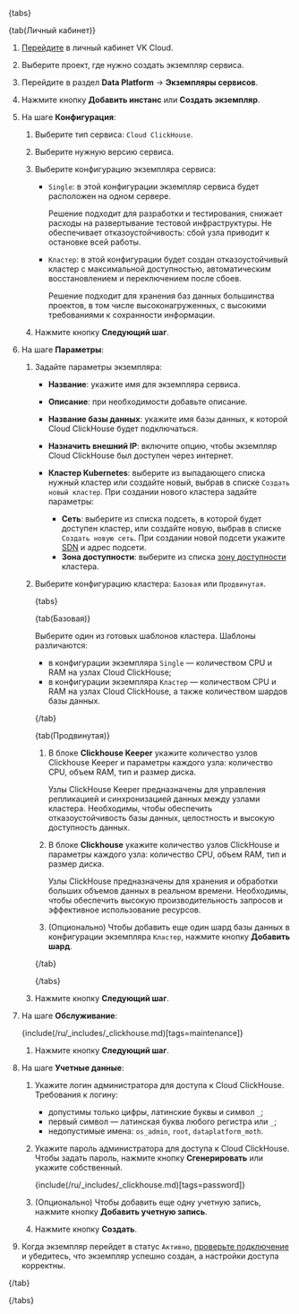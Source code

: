 {tabs}

{tab(Личный кабинет)}

1. [Перейдите](https://msk.cloud.vk.com/app/) в личный кабинет VK Cloud.
1. Выберите проект, где нужно создать экземпляр сервиса.
1. Перейдите в раздел **Data Platform** → **Экземпляры сервисов**.
1. Нажмите кнопку **Добавить инстанс** или **Создать экземпляр**.
1. На шаге **Конфигурация**:

   1. Выберите тип сервиса: `Cloud ClickHouse`.
   1. Выберите нужную версию сервиса.
   1. Выберите конфигурацию экземпляра сервиса:

        - `Single`: в этой конфигурации экземпляр сервиса будет расположен на одном сервере.

            Решение подходит для разработки и тестирования, снижает расходы на развертывание тестовой инфраструктуры. Не обеспечивает отказоустойчивость: сбой узла приводит к остановке всей работы.

        - `Кластер`: в этой конфигурации будет создан отказоустойчивый кластер с максимальной доступностью, автоматическим восстановлением и переключением после сбоев.

            Решение подходит для хранения баз данных большинства проектов, в том числе высоконагруженных, с высокими требованиями к сохранности информации.

   1. Нажмите кнопку **Следующий шаг**.

1. На шаге **Параметры**:

   1. Задайте параметры экземпляра:

      - **Название**: укажите имя для экземпляра сервиса.
      - **Описание**: при необходимости добавьте описание.
      - **Название базы данных**: укажите имя базы данных, к которой Cloud ClickHouse будет подключаться.
      - **Назначить внешний IP**: включите опцию, чтобы экземпляр Cloud ClickHouse был доступен через интернет.
      - **Кластер Kubernetes**: выберите из выпадающего списка нужный кластер или создайте новый, выбрав в списке `Создать новый кластер`. При создании нового кластера задайте параметры:

         - **Сеть**: выберите из списка подсеть, в которой будет доступен кластер, или создайте новую, выбрав в списке `Создать новую сеть`. При создании новой подсети укажите [SDN](/ru/networks/vnet/concepts/sdn) и адрес подсети.
         - **Зона доступности**: выберите из списка [зону доступности](/ru/start/concepts/architecture#az) кластера.

   1. Выберите конфигурацию кластера: `Базовая` или `Продвинутая`.

        {tabs}
        
        {tab(Базовая)}
                
        Выберите один из готовых шаблонов кластера. Шаблоны различаются:

        - в конфигурации экземпляра `Single` — количеством CPU и RAM на узлах Cloud ClickHouse;
        - в конфигурации экземпляра `Кластер` — количеством CPU и RAM на узлах Cloud ClickHouse, а также количеством шардов базы данных.

        {/tab}
        
        {tab(Продвинутая)}
        
        1. В блоке **Clickhouse Keeper** укажите количество узлов Clickhouse Keeper и параметры каждого узла: количество CPU, объем RAM, тип и размер диска.

           Узлы ClickHouse Keeper предназначены для управления репликацией и синхронизацией данных между узлами кластера. Необходимы, чтобы обеспечить отказоустойчивость базы данных, целостность и высокую доступность данных.

        1. В блоке **Clickhouse** укажите количество узлов ClickHouse и параметры каждого узла: количество CPU, объем RAM, тип и размер диска.

           Узлы ClickHouse предназначены для хранения и обработки больших объемов данных в реальном времени. Необходимы, чтобы обеспечить высокую производительность запросов и эффективное использование ресурсов.

        1. (Опционально) Чтобы добавить еще один шард базы данных в конфигурации экземпляра `Кластер`, нажмите кнопку **Добавить шард**.

        {/tab}
        
        {/tabs}

   1. Нажмите кнопку **Следующий шаг**.

1. На шаге **Обслуживание**:

    {include(/ru/_includes/_clickhouse.md)[tags=maintenance]}

    1. Нажмите кнопку **Следующий шаг**.

1. На шаге **Учетные данные**:

    1. Укажите логин администратора для доступа к Cloud ClickHouse. Требования к логину:

        - допустимы только цифры, латинские буквы и символ `_`;
        - первый символ — латинская буква любого регистра или `_`;
        - недопустимые имена: `os_admin`, `root`, `dataplatform_moth`.

    1. Укажите пароль администратора для доступа к Cloud ClickHouse. Чтобы задать пароль, нажмите кнопку **Сгенерировать** или укажите собственный. 

        {include(/ru/_includes/_clickhouse.md)[tags=password]}

    1. (Опционально) Чтобы добавить еще одну учетную запись, нажмите кнопку **Добавить учетную запись**.

    1. Нажмите кнопку **Создать**.

1. Когда экземпляр перейдет в статус `Активно`, [проверьте подключение](/docs/ru/data-platform/clickhouse/instructions/connect-to-instance) и убедитесь, что экземпляр успешно создан, а настройки доступа корректны.

{/tab}

{/tabs}